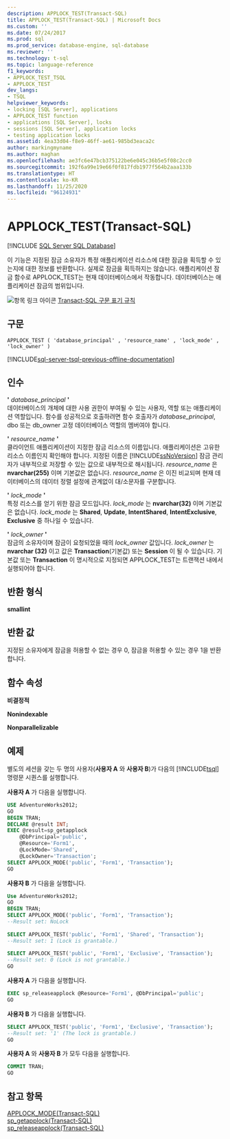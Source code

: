 ```yaml
---
description: APPLOCK_TEST(Transact-SQL)
title: APPLOCK_TEST(Transact-SQL) | Microsoft Docs
ms.custom: ''
ms.date: 07/24/2017
ms.prod: sql
ms.prod_service: database-engine, sql-database
ms.reviewer: ''
ms.technology: t-sql
ms.topic: language-reference
f1_keywords:
- APPLOCK_TEST_TSQL
- APPLOCK_TEST
dev_langs:
- TSQL
helpviewer_keywords:
- locking [SQL Server], applications
- APPLOCK_TEST function
- applications [SQL Server], locks
- sessions [SQL Server], application locks
- testing application locks
ms.assetid: 4ea33d04-f8e9-46ff-ae61-985bd3eaca2c
author: markingmyname
ms.author: maghan
ms.openlocfilehash: ae3fc6e47bcb375122be6e045c36b5e5f08c2cc0
ms.sourcegitcommit: 192f6a99e19e66f0f817fdb1977f564b2aaa133b
ms.translationtype: HT
ms.contentlocale: ko-KR
ms.lasthandoff: 11/25/2020
ms.locfileid: "96124931"
---
```

# <a name="applock_test-transact-sql"></a>APPLOCK_TEST(Transact-SQL)
[!INCLUDE [SQL Server SQL Database](../../includes/applies-to-version/sql-asdb.md)]

이 기능은 지정된 잠금 소유자가 특정 애플리케이션 리소스에 대한 잠금을 획득할 수 있는지에 대한 정보를 반환합니다. 실제로 잠금을 획득하지는 않습니다. 애플리케이션 잠금 함수로 APPLOCK_TEST는 현재 데이터베이스에서 작동합니다. 데이터베이스는 애플리케이션 잠금의 범위입니다.
  
![항목 링크 아이콘](../../database-engine/configure-windows/media/topic-link.gif "항목 링크 아이콘") [Transact-SQL 구문 표기 규칙](../../t-sql/language-elements/transact-sql-syntax-conventions-transact-sql.md)
  
## <a name="syntax"></a>구문  
  
```syntaxsql
APPLOCK_TEST ( 'database_principal' , 'resource_name' , 'lock_mode' , 'lock_owner' )  
```  
  
[!INCLUDE[sql-server-tsql-previous-offline-documentation](../../includes/sql-server-tsql-previous-offline-documentation.md)]

## <a name="arguments"></a>인수
**'** *database_principal* **'**  
데이터베이스의 개체에 대한 사용 권한이 부여될 수 있는 사용자, 역할 또는 애플리케이션 역할입니다. 함수를 성공적으로 호출하려면 함수 호출자가 *database_principal*, dbo 또는 db_owner 고정 데이터베이스 역할의 멤버여야 합니다.
  
**'** *resource_name* **'**  
클라이언트 애플리케이션이 지정한 잠금 리소스의 이름입니다. 애플리케이션은 고유한 리소스 이름인지 확인해야 합니다. 지정된 이름은 [!INCLUDE[ssNoVersion](../../includes/ssnoversion-md.md)] 잠금 관리자가 내부적으로 저장할 수 있는 값으로 내부적으로 해시됩니다.  *resource_name* 은 **nvarchar(255)** 이며 기본값은 없습니다. *resource_name* 은 이진 비교되며 현재 데이터베이스의 데이터 정렬 설정에 관계없이 대/소문자를 구분합니다.
  
**'** *lock_mode* **'**  
특정 리소스를 얻기 위한 잠금 모드입니다. *lock_mode* 는 **nvarchar(32)** 이며 기본값은 없습니다. *lock_mode* 는 **Shared**, **Update**, **IntentShared**, **IntentExclusive**, **Exclusive** 중 하나일 수 있습니다.
  
**'** *lock_owner* **'**  
잠금의 소유자이며 잠금이 요청되었을 때의 *lock_owner* 값입니다. *lock_owner* 는 **nvarchar (32)** 이고 값은 **Transaction**(기본값) 또는 **Session** 이 될 수 있습니다. 기본값 또는 **Transaction** 이 명시적으로 지정되면 APPLOCK_TEST는 트랜잭션 내에서 실행되어야 합니다.
  
## <a name="return-types"></a>반환 형식
**smallint**
  
## <a name="return-value"></a>반환 값
지정된 소유자에게 잠금을 허용할 수 없는 경우 0, 잠금을 허용할 수 있는 경우 1을 반환합니다.
  
## <a name="function-properties"></a>함수 속성
**비결정적**
  
**Nonindexable**
  
**Nonparallelizable**
  
## <a name="examples"></a>예제  
별도의 세션을 갖는 두 명의 사용자(**사용자 A** 와 **사용자 B**)가 다음의 [!INCLUDE[tsql](../../includes/tsql-md.md)] 명령문 시퀀스를 실행합니다.
  
**사용자 A** 가 다음을 실행합니다.
  
```sql
USE AdventureWorks2012;  
GO  
BEGIN TRAN;  
DECLARE @result INT;  
EXEC @result=sp_getapplock  
    @DbPrincipal='public',  
    @Resource='Form1',  
    @LockMode='Shared',  
    @LockOwner='Transaction';  
SELECT APPLOCK_MODE('public', 'Form1', 'Transaction');  
GO  
```  
  
**사용자 B** 가 다음을 실행합니다.
  
```sql
Use AdventureWorks2012;  
GO  
BEGIN TRAN;  
SELECT APPLOCK_MODE('public', 'Form1', 'Transaction');  
--Result set: NoLock  
  
SELECT APPLOCK_TEST('public', 'Form1', 'Shared', 'Transaction');  
--Result set: 1 (Lock is grantable.)  
  
SELECT APPLOCK_TEST('public', 'Form1', 'Exclusive', 'Transaction');  
--Result set: 0 (Lock is not grantable.)  
GO  
```  
  
**사용자 A** 가 다음을 실행합니다.
  
```sql
EXEC sp_releaseapplock @Resource='Form1', @DbPrincipal='public';  
GO  
```  
  
**사용자 B** 가 다음을 실행합니다.
  
```sql
SELECT APPLOCK_TEST('public', 'Form1', 'Exclusive', 'Transaction');  
--Result set: '1' (The lock is grantable.)  
GO  
```  
  
**사용자 A** 와 **사용자 B** 가 모두 다음을 실행합니다.
  
```sql
COMMIT TRAN;  
GO  
```  
  
## <a name="see-also"></a>참고 항목
[APPLOCK_MODE&#40;Transact-SQL&#41;](../../t-sql/functions/applock-mode-transact-sql.md)  
[sp_getapplock&#40;Transact-SQL&#41;](../../relational-databases/system-stored-procedures/sp-getapplock-transact-sql.md)  
[sp_releaseapplock&#40;Transact-SQL&#41;](../../relational-databases/system-stored-procedures/sp-releaseapplock-transact-sql.md)
